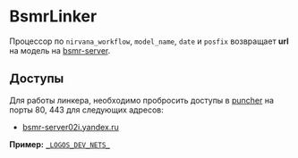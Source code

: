 # BsmrLinker

Процессор по `nirvana_workflow`, `model_name`, `date` и `posfix` возвращает **url** на модель на [bsmr-server](https://bsmr-server02i.yandex.ru).

## Доступы

Для работы линкера, необходимо пробросить доступы в [puncher](https://puncher.yandex-team.ru/) на порты 80, 443 для следующих адресов:

- [bsmr-server02i.yandex.ru](https://bsmr-server02i.yandex.ru)

**Пример:** [`_LOGOS_DEV_NETS_`](https://puncher.yandex-team.ru/tasks?id=5e79f71f16ae48168b61327b)
